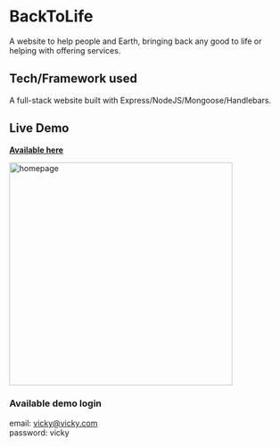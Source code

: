 # BackToLife
A website to help people and Earth, bringing back any good to life or helping with offering services.

## Tech/Framework used
A full-stack website built with Express/NodeJS/Mongoose/Handlebars.

## Live Demo 
<a href="https://backtolife.herokuapp.com">**Available here**</a>

<a href="https://backtolife.herokuapp.com"><img src="https://github.com/psowl/BackToLife/blob/master/public/images/homepage.png" width="400" alt="homepage"></a>

### Available demo login
email: vicky@vicky.com <br>
password: vicky




